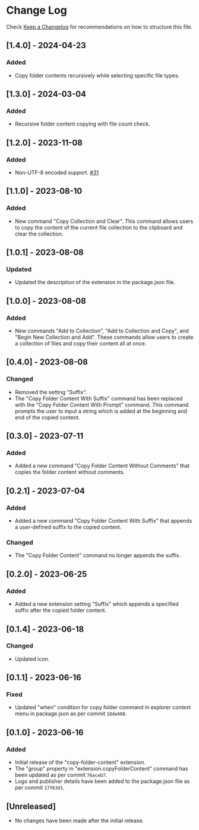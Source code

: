 # Change Log

Check [Keep a Changelog](http://keepachangelog.com/) for recommendations on how to structure this file.

## [1.4.0] - 2024-04-23

### Added

- Copy folder contents recursively while selecting specific file types.

## [1.3.0] - 2024-03-04

### Added

- Recursive folder content copying with file count check.

## [1.2.0] - 2023-11-08

### Added

- Non-UTF-8 encoded support. [#31](https://github.com/mefengl/vscode-copy-folder-content/issues/31)

## [1.1.0] - 2023-08-10

### Added

- New command "Copy Collection and Clear". This command allows users to copy the content of the current file collection to the clipboard and clear the collection.

## [1.0.1] - 2023-08-08

### Updated

- Updated the description of the extension in the package.json file.

## [1.0.0] - 2023-08-08

### Added

- New commands "Add to Collection", "Add to Collection and Copy", and "Begin New Collection and Add". These commands allow users to create a collection of files and copy their content all at once.

## [0.4.0] - 2023-08-08

### Changed

- Removed the setting "Suffix".
- The "Copy Folder Content With Suffix" command has been replaced with the "Copy Folder Content With Prompt" command. This command prompts the user to input a string which is added at the beginning and end of the copied content.

## [0.3.0] - 2023-07-11

### Added

- Added a new command "Copy Folder Content Without Comments" that copies the folder content without comments.

## [0.2.1] - 2023-07-04

### Added

- Added a new command "Copy Folder Content With Suffix" that appends a user-defined suffix to the copied content.

### Changed

- The "Copy Folder Content" command no longer appends the suffix.

## [0.2.0] - 2023-06-25

### Added

- Added a new extension setting "Suffix" which appends a specified suffix after the copied folder content.

## [0.1.4] - 2023-06-18

### Changed

- Updated icon.

## [0.1.1] - 2023-06-16

### Fixed

- Updated "when" condition for copy folder command in explorer context menu in package.json as per commit `18de608`.

## [0.1.0] - 2023-06-16

### Added

- Initial release of the "copy-folder-content" extension.
- The "group" property in "extension.copyFolderContent" command has been updated as per commit `76aceb7`.
- Logo and publisher details have been added to the package.json file as per commit `17f63d1`.

## [Unreleased]

- No changes have been made after the initial release.
